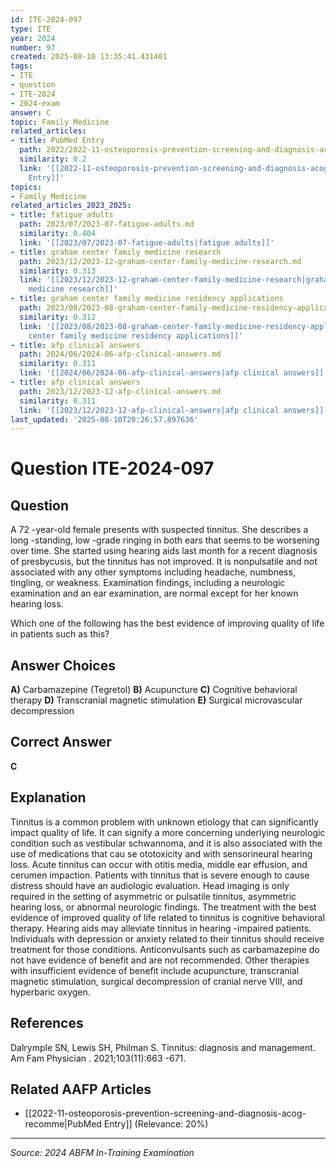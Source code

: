 ```yaml
---
id: ITE-2024-097
type: ITE
year: 2024
number: 97
created: 2025-08-10 13:35:41.431401
tags:
- ITE
- question
- ITE-2024
- 2024-exam
answer: C
topic: Family Medicine
related_articles:
- title: PubMed Entry
  path: 2022/2022-11-osteoporosis-prevention-screening-and-diagnosis-acog-recomme.md
  similarity: 0.2
  link: '[[2022-11-osteoporosis-prevention-screening-and-diagnosis-acog-recomme|PubMed
    Entry]]'
topics:
- Family Medicine
related_articles_2023_2025:
- title: fatigue adults
  path: 2023/07/2023-07-fatigue-adults.md
  similarity: 0.404
  link: '[[2023/07/2023-07-fatigue-adults|fatigue adults]]'
- title: graham center family medicine research
  path: 2023/12/2023-12-graham-center-family-medicine-research.md
  similarity: 0.313
  link: '[[2023/12/2023-12-graham-center-family-medicine-research|graham center family
    medicine research]]'
- title: graham center family medicine residency applications
  path: 2023/08/2023-08-graham-center-family-medicine-residency-applications.md
  similarity: 0.312
  link: '[[2023/08/2023-08-graham-center-family-medicine-residency-applications|graham
    center family medicine residency applications]]'
- title: afp clinical answers
  path: 2024/06/2024-06-afp-clinical-answers.md
  similarity: 0.311
  link: '[[2024/06/2024-06-afp-clinical-answers|afp clinical answers]]'
- title: afp clinical answers
  path: 2023/12/2023-12-afp-clinical-answers.md
  similarity: 0.311
  link: '[[2023/12/2023-12-afp-clinical-answers|afp clinical answers]]'
last_updated: '2025-08-10T20:26:57.897636'
---
```


# Question ITE-2024-097

## Question
A 72 -year-old female presents with suspected tinnitus. She describes a long -standing, low -grade 
ringing in both ears that seems to be worsening over time. She started using hearing aids last month 
for a recent diagnosis of presbycusis, but the tinnitus has  not improved. It is nonpulsatile and not 
associated with any other symptoms including headache, numbness, tingling, or weakness. 
Examination findings, including a neurologic examination and an ear examination, are normal except 
for her known hearing loss.  
 
Which one of the following has the best evidence of improving quality of life in patients such as this?

## Answer Choices
**A)** Carbamazepine (Tegretol)
**B)** Acupuncture
**C)** Cognitive behavioral therapy
**D)** Transcranial magnetic stimulation
**E)** Surgical microvascular decompression

## Correct Answer
**C**

## Explanation
Tinnitus is a common problem with unknown etiology that can significantly impact quality of life. It can signify a more concerning underlying neurologic condition such as vestibular schwannoma, and it is also associated with the use of medications that cau se ototoxicity and with sensorineural hearing loss. Acute tinnitus can occur with otitis media, middle ear effusion, and cerumen impaction. Patients with tinnitus that is severe enough to cause distress should have an audiologic evaluation. Head imaging is only required in the setting of asymmetric or pulsatile tinnitus, asymmetric hearing loss, or abnormal neurologic findings. The treatment with the best evidence of improved quality of life related to tinnitus is cognitive behavioral therapy. Hearing aids may alleviate tinnitus in hearing -impaired patients. Individuals with depression or anxiety related to their tinnitus should receive treatment for those conditions. Anticonvulsants such as carbamazepine do not have evidence of benefit and are not recommended. Other therapies with insufficient evidence of benefit include acupuncture, transcranial magnetic stimulation, surgical decompression of cranial nerve VIII, and hyperbaric oxygen.

## References
Dalrymple SN, Lewis SH, Philman S. Tinnitus: diagnosis and management. Am Fam Physician . 2021;103(11):663 -671.

## Related AAFP Articles
- [[2022-11-osteoporosis-prevention-screening-and-diagnosis-acog-recomme|PubMed Entry]] (Relevance: 20%)

---
*Source: 2024 ABFM In-Training Examination*
